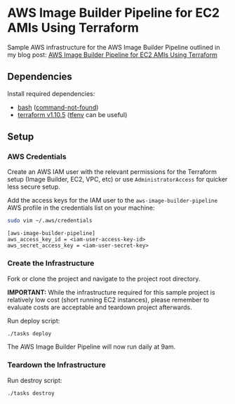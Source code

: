 # AWS Image Builder Pipeline for EC2 AMIs Using Terraform

Sample AWS infrastructure for the AWS Image Builder Pipeline outlined in my blog post:
[AWS Image Builder Pipeline for EC2 AMIs Using Terraform](https://cpcwood.com/blog/8-aws-image-builder-pipeline-for-ec2-amis-using-terraform)

## Dependencies

Install required dependencies:

- [bash](https://www.gnu.org/software/bash/)
  ([command-not-found](https://command-not-found.com/bash))
- [terraform v1.10.5](https://learn.hashicorp.com/tutorials/terraform/install-cli)
  ([tfenv](https://github.com/tfutils/tfenv) can be useful)

## Setup

### AWS Credentials

Create an AWS IAM user with the relevant permissions for the Terraform setup (Image Builder, EC2,
VPC, etc) or use `AdministratorAccess` for quicker less secure setup.

Add the access keys for the IAM user to the `aws-image-builder-pipeline` AWS profile in the
credentials list on your machine:

```sh
sudo vim ~/.aws/credentials
```

```
[aws-image-builder-pipeline]
aws_access_key_id = <iam-user-access-key-id>
aws_secret_access_key = <iam-user-secret-key>
```

### Create the Infrastructure

Fork or clone the project and navigate to the project root directory.

**IMPORTANT:** While the infrastructure required for this sample project is relatively low cost
(short running EC2 instances), please remember to evaluate costs are acceptable and teardown project
afterwards.

Run deploy script:

```sh
./tasks deploy
```

The AWS Image Builder Pipeline will now run daily at 9am.

### Teardown the Infrastructure

Run destroy script:

```sh
./tasks destroy
```

